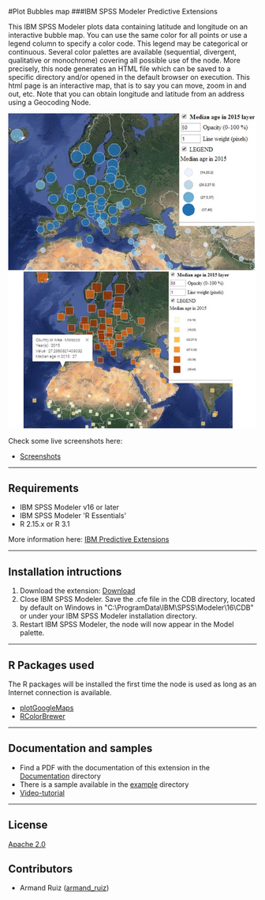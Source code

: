 #Plot Bubbles map
###IBM SPSS Modeler Predictive Extensions

This IBM SPSS Modeler plots data containing latitude and longitude on an interactive bubble map. You can use the same color for all points or use a legend column to specify a color code. This legend may be categorical or continuous. Several color palettes are available (sequential, divergent, qualitative or monochrome) covering all possible use of the node.
More precisely, this node generates an HTML file which can be saved to a specific directory and/or opened in the default browser on execution. This html page is an interactive map, that is to say you can move, zoom in and out, etc. 
Note that you can obtain longitude and latitude from an address using a Geocoding Node.


![Map](https://github.com/IBMPredictiveAnalytics/Plot-Bubbles-Map/blob/master/Screenshot/Illustration6.png?raw=true)
![Map](https://github.com/IBMPredictiveAnalytics/Plot-Bubbles-Map/blob/master/Screenshot/Illustration8.png?raw=true)


Check some live screenshots here:
- [Screenshots][10]

---
Requirements
----
- IBM SPSS Modeler v16 or later
- IBM SPSS Modeler 'R Essentials'
- R 2.15.x or R 3.1

More information here: [IBM Predictive Extensions][2]


---
Installation intructions
----
1. Download the extension: [Download][3] 
2. Close IBM SPSS Modeler. Save the .cfe file in the CDB directory, located by default on Windows in "C:\ProgramData\IBM\SPSS\Modeler\16\CDB" or under your IBM SPSS Modeler installation directory.
3. Restart IBM SPSS Modeler, the node will now appear in the Model palette.

---
R Packages used
----
The R packages will be installed the first time the node is used as long as an Internet connection is available.
- [plotGoogleMaps][4]
- [RColorBrewer][11]

---
Documentation and samples
----
- Find a PDF with the documentation of this extension in the [Documentation][5] directory
- There is a sample available in the [example][6] directory
- [Video-tutorial][20]

---
License
----

[Apache 2.0][1]


Contributors
----

  - Armand Ruiz ([armand_ruiz](https://twitter.com/armand_ruiz))


[1]: http://www.apache.org/licenses/LICENSE-2.0.html
[2]:https://developer.ibm.com/predictiveanalytics/downloads/#tab2
[3]:https://github.com/IBMPredictiveAnalytics/Plot-Bubbles-Map/raw/master/Source%20code/bubbleGoogleMaps3.cfe
[4]:http://cran.r-project.org/web/packages/plotGoogleMaps/index.html
[5]:https://github.com/IBMPredictiveAnalytics/Plot-Bubbles-Map/blob/master/Documentation/PlotBubbleMaps-SPSSModelerExtension.pdf
[6]:https://github.com/IBMPredictiveAnalytics/Plot-Bubbles-Map/tree/master/Example
[10]:https://github.com/IBMPredictiveAnalytics/Plot-Bubbles-Map/tree/master/Screenshot
[11]:http://cran.r-project.org/web/packages/RColorBrewer/index.html
[20]:https://www.youtube.com/watch?v=fAoPYY1Y2OE

